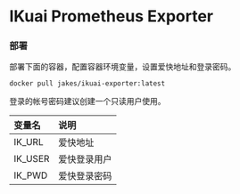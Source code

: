 # IKuai Prometheus Exporter

### 部署

部署下面的容器，配置容器环境变量，设置爱快地址和登录密码。

```shell
docker pull jakes/ikuai-exporter:latest
```

登录的帐号密码建议创建一个只读用户使用。

| 变量名     | 说明     |
|:------- |:------ |
| IK_URL  | 爱快地址   |
| IK_USER | 爱快登录用户 |
| IK_PWD  | 爱快登录密码 |
